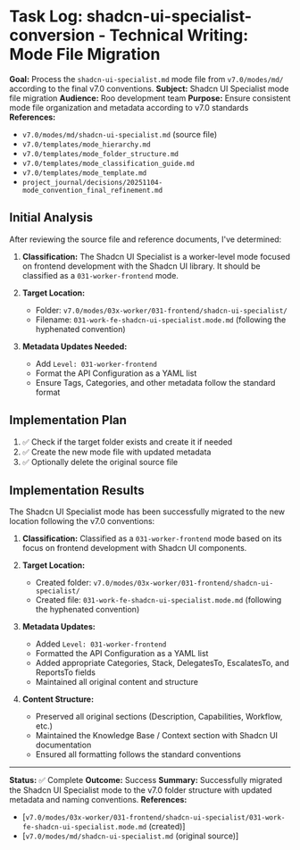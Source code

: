 # Task Log: shadcn-ui-specialist-conversion - Technical Writing: Mode File Migration

**Goal:** Process the `shadcn-ui-specialist.md` mode file from `v7.0/modes/md/` according to the final v7.0 conventions.
**Subject:** Shadcn UI Specialist mode file migration
**Audience:** Roo development team
**Purpose:** Ensure consistent mode file organization and metadata according to v7.0 standards
**References:** 
- `v7.0/modes/md/shadcn-ui-specialist.md` (source file)
- `v7.0/templates/mode_hierarchy.md`
- `v7.0/templates/mode_folder_structure.md`
- `v7.0/templates/mode_classification_guide.md`
- `v7.0/templates/mode_template.md`
- `project_journal/decisions/20251104-mode_convention_final_refinement.md`

## Initial Analysis

After reviewing the source file and reference documents, I've determined:

1. **Classification:** The Shadcn UI Specialist is a worker-level mode focused on frontend development with the Shadcn UI library. It should be classified as a `031-worker-frontend` mode.

2. **Target Location:** 
   - Folder: `v7.0/modes/03x-worker/031-frontend/shadcn-ui-specialist/`
   - Filename: `031-work-fe-shadcn-ui-specialist.mode.md` (following the hyphenated convention)

3. **Metadata Updates Needed:**
   - Add `Level: 031-worker-frontend`
   - Format the API Configuration as a YAML list
   - Ensure Tags, Categories, and other metadata follow the standard format

## Implementation Plan

1. ✅ Check if the target folder exists and create it if needed
2. ✅ Create the new mode file with updated metadata
3. ✅ Optionally delete the original source file

## Implementation Results

The Shadcn UI Specialist mode has been successfully migrated to the new location following the v7.0 conventions:

1. **Classification:** Classified as a `031-worker-frontend` mode based on its focus on frontend development with Shadcn UI components.

2. **Target Location:**
   - Created folder: `v7.0/modes/03x-worker/031-frontend/shadcn-ui-specialist/`
   - Created file: `031-work-fe-shadcn-ui-specialist.mode.md` (following the hyphenated convention)

3. **Metadata Updates:**
   - Added `Level: 031-worker-frontend`
   - Formatted the API Configuration as a YAML list
   - Added appropriate Categories, Stack, DelegatesTo, EscalatesTo, and ReportsTo fields
   - Maintained all original content and structure

4. **Content Structure:**
   - Preserved all original sections (Description, Capabilities, Workflow, etc.)
   - Maintained the Knowledge Base / Context section with Shadcn UI documentation
   - Ensured all formatting follows the standard conventions

---

**Status:** ✅ Complete
**Outcome:** Success
**Summary:** Successfully migrated the Shadcn UI Specialist mode to the v7.0 folder structure with updated metadata and naming conventions.
**References:**
- [`v7.0/modes/03x-worker/031-frontend/shadcn-ui-specialist/031-work-fe-shadcn-ui-specialist.mode.md` (created)]
- [`v7.0/modes/md/shadcn-ui-specialist.md` (original source)]